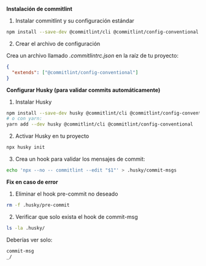 **Instalación de commitlint**

1. Instalar commitlint y su configuración estándar

```sh
npm install --save-dev @commitlint/cli @commitlint/config-conventional
```

2. Crear el archivo de configuración

Crea un archivo llamado _.commitlintrc.json_ en la raíz de tu proyecto:

```json
{
  "extends": ["@commitlint/config-conventional"]
}
```

**Configurar Husky (para validar commits automáticamente)**

1. Instalar Husky

```sh
npm install --save-dev husky @commitlint/cli @commitlint/config-conventional
# o con yarn:
yarn add --dev husky @commitlint/cli @commitlint/config-conventional
```

2. Activar Husky en tu proyecto

```sh
npx husky init
```

3. Crea un hook para validar los mensajes de commit:

```sh
echo 'npx --no -- commitlint --edit "$1"' > .husky/commit-msgs
```

**Fix en caso de error**

1. Eliminar el hook pre-commit no deseado

```sh
rm -f .husky/pre-commit
```

2. Verificar que solo exista el hook de commit-msg

```sh
ls -la .husky/
```

Deberías ver solo:

```sh
commit-msg
_/
```
